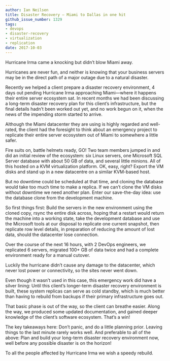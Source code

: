 ```yaml
---
author: Ian Neilsen
title: Disaster Recovery — Miami to Dallas in one hit
github_issue_number: 1329
tags:
- devops
- disaster-recovery
- virtualization
- replication
date: 2017-10-03
---
```


Hurricane Irma came a knocking but didn’t blow Miami away.

Hurricanes are never fun, and neither is knowing that your business servers may be in the direct path of a major outage due to a natural disaster.

Recently we helped a client prepare a disaster recovery environment, 4 days out pending Hurricane Irma approaching Miami—​where it happens their entire server ecosystem sat. In recent months we had been discussing a long-term disaster recovery plan for this client’s infrastructure, but the final details hadn’t been worked out yet, and no work begun on it, when the news of the impending storm started to arrive.

Although the Miami datacenter they are using is highly regarded and well-rated, the client had the foresight to think about an emergency project to replicate their entire server ecosystem out of Miami to somewhere a little safer.

Fire suits on, battle helmets ready, GO! Two team members jumped in and did an initial review of the ecosystem: six Linux servers, one Microsoft SQL Server database with about 50 GB of data, and several little minions. All of this hosted on a KVM virtualization platform. OK, easy, right? Export the VM disks and stand up in a new datacentre on a similar KVM-based host.

But no downtime could be scheduled at that time, and cloning the database would take too much time to make a replica. If we can’t clone the VM disks without downtime we need another plan. Enter our save-the-day idea: use the database clone from the development machine.

So first things first: Build the servers in the new environment using the cloned copy, rsync the entire disk across, hoping that a restart would return the machine into a working state, take the development database and use the Microsoft tools at our disposal to replicate one current snapshot, then replicate row level details, in preparation of reducing the amount of lost data, should the datacenter lose connection.

Over the course of the next 16 hours, with 2 DevOps engineers, we replicated 6 servers, migrated 100+ GB of data twice and had a complete environment ready for a manual cutover.

Luckily the hurricane didn’t cause any damage to the datacenter, which never lost power or connectivity, so the sites never went down.

Even though it wasn’t used in this case, this emergency work did have a silver lining: Until this client’s longer-term disaster recovery environment is built, these system replicas can serve as cold standby, which is much better than having to rebuild from backups if their primary infrastructure goes out.

That basic phase is out of the way, so the client can breathe easier. Along the way, we produced some updated documentation, and gained deeper knowledge of the client’s software ecosystem. That’s a win!

The key takeaways here: Don’t panic, and do a little planning prior. Leaving things to the last minute rarely works well.
And preferable to all of the above: Plan and build your long-term disaster recovery environment now, well before any possible disaster is on the horizon!

To all the people affected by Hurricane Irma we wish a speedy rebuild.
